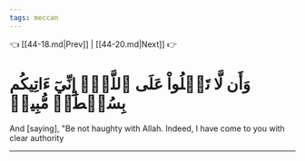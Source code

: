 ```yaml
---
tags: meccan
---
```


👈 [[44-18.md|Prev]] | [[44-20.md|Next]] 👉

# وَأَن لَّا تَعۡلُواْ عَلَى ٱللَّهِۖ إِنِّيٓ ءَاتِيكُم بِسُلۡطَٰنٖ مُّبِينٖ

And [saying], "Be not haughty with Allah. Indeed, I have come to you with clear authority

---

